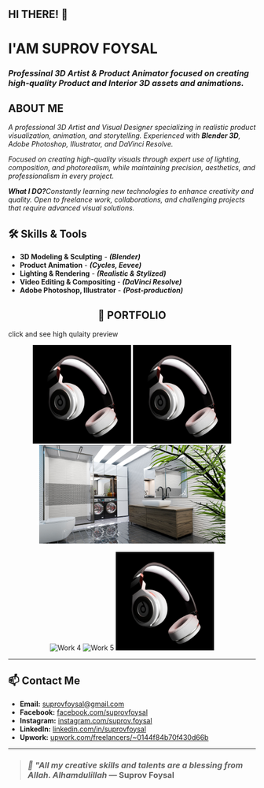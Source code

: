 ## HI THERE! 👋
# **I'AM SUPROV FOYSAL**
### <i>**Professinal 3D Artist & Product Animator** focused on creating high-quality **Product** and **Interior** 3D assets and animations.</i> 

<h2><B>ABOUT ME</B></h2>
<i>A professional 3D Artist and Visual Designer specializing in realistic product visualization, animation, and storytelling. Experienced with <b>Blender 3D</b>, Adobe Photoshop, Illustrator, and DaVinci Resolve.

Focused on creating high-quality visuals through expert use of lighting, composition, and photorealism, while maintaining precision, aesthetics, and professionalism in every project.

<b>What I DO?</b>Constantly learning new technologies to enhance creativity and quality. Open to freelance work, collaborations, and challenging projects that require advanced visual solutions.</i>

## 🛠️ Skills & Tools
- **3D Modeling & Sculpting** - ***(Blender)***
- **Product Animation** - ***(Cycles, Eevee)***
- **Lighting & Rendering** - ***(Realistic & Stylized)***
- **Video Editing & Compositing** - ***(DaVinci Resolve)***
- **Adobe Photoshop, Illustrator** - ***(Post-production)***

<h2 align="center">📂 PORTFOLIO</h2>
<h align="center">click and see high qulaity preview</h>

<p align="center">
  <img src="https://raw.githubusercontent.com/suprovfoysal/suprovfoysal/main/hadphone.jpg" alt="Work 1" width="200" height="200">
  <img src="https://raw.githubusercontent.com/suprovfoysal/suprovfoysal/main/hadphone.jpg" alt="Work 2" width="200" height="200">
  <img src="https://raw.githubusercontent.com/suprovfoysal/suprovfoysal/main/BATH ROOM WITH TREE.jpg?raw=true" alt="Work 3" width="379" height="auto">
</p>
<p align="center">
  <img src="" alt="Work 4" width="200" height="200">
  <img src="" alt="Work 5" width="200" height="200">
  <img src="https://raw.githubusercontent.com/suprovfoysal/suprovfoysal/main/hadphone.jpg" alt="Work 6" width="200" height="200">
</p>

---

## 📫 Contact Me

- **Email:** suprovfoysal@gmail.com  
- **Facebook:** [facebook.com/suprovfoysal](https://facebook.com/suprovfoysal)  
- **Instagram:** [instagram.com/suprov.foysal](https://instagram.com/suprov.foysal)  
- **LinkedIn:** [linkedin.com/in/suprovfoysal](https://linkedin.com/in/suprovfoysal)  
- **Upwork:** [upwork.com/freelancers/~0144f84b70f430d66b](https://www.upwork.com/freelancers/~0144f84b70f430d66b)  

---

> ### ***🌿 "All my creative skills and talents are a blessing from Allah. Alhamdulillah*** — Suprov Foysal

